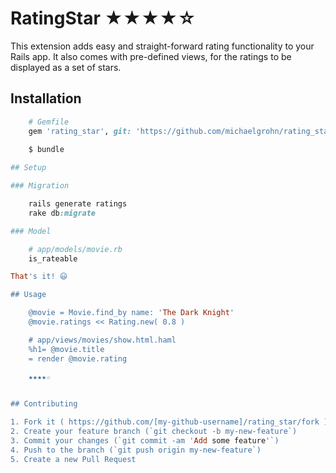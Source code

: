 # RatingStar ★★★★☆

This extension adds easy and straight-forward rating functionality to your Rails app. It also comes with pre-defined views, for the ratings to be displayed as a set of stars.

## Installation

```ruby    
    # Gemfile
    gem 'rating_star', git: 'https://github.com/michaelgrohn/rating_star.git'
 
    $ bundle

## Setup

### Migration

    rails generate ratings
    rake db:migrate

### Model

    # app/models/movie.rb
    is_rateable

That's it! 😃

## Usage

    @movie = Movie.find_by name: 'The Dark Knight'
    @movie.ratings << Rating.new( 0.8 )

    # app/views/movies/show.html.haml
    %h1= @movie.title
    = render @movie.rating

    ★★★★☆

    
## Contributing

1. Fork it ( https://github.com/[my-github-username]/rating_star/fork )
2. Create your feature branch (`git checkout -b my-new-feature`)
3. Commit your changes (`git commit -am 'Add some feature'`)
4. Push to the branch (`git push origin my-new-feature`)
5. Create a new Pull Request
